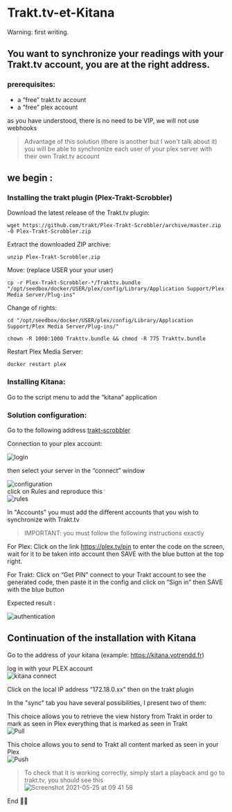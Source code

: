 # Trakt.tv-et-Kitana

Warning: first writing.

## You want to synchronize your readings with your Trakt.tv account, you are at the right address.

### prerequisites:
* a “free” trakt.tv account
* a “free” plex account

as you have understood, there is no need to be VIP, we will not use webhooks

> Advantage of this solution (there is another but I won't talk about it) you will be able to synchronize each user of your plex server with their own Trakt.tv account

## we begin :

### Installing the trakt plugin (Plex-Trakt-Scrobbler)

Download the latest release of the Trakt.tv plugin:
````
wget https://github.com/trakt/Plex-Trakt-Scrobbler/archive/master.zip -O Plex-Trakt-Scrobbler.zip
````
Extract the downloaded ZIP archive:
````
unzip Plex-Trakt-Scrobbler.zip
````

Move: (replace USER your your user)
````
cp -r Plex-Trakt-Scrobbler-*/Trakttv.bundle "/opt/seedbox/docker/USER/plex/config/Library/Application Support/Plex Media Server/Plug-ins"
````

Change of rights:
````
cd "/opt/seedbox/docker/USER/plex/config/Library/Application Support/Plex Media Server/Plug-ins/"
````
````
chown -R 1000:1000 Trakttv.bundle && chmod -R 775 Trakttv.bundle
````

Restart Plex Media Server:
````
docker restart plex
````

### Installing Kitana:

Go to the script menu to add the “kitana” application


### Solution configuration:

Go to the following address [trakt-scrobbler](http://trakt-for-plex.github.io/configuration/#/login)

Connection to your plex account:

![login](https://user-images.githubusercontent.com/64525827/119456089-94f88580-bd3a-11eb-946a-e2f2eb956c94.png)

then select your server in the “connect” window

![configuration](https://user-images.githubusercontent.com/64525827/119456303-d7ba5d80-bd3a-11eb-90a2-0eb725f0cf9f.png)  
click on Rules and reproduce this  
![rules](https://user-images.githubusercontent.com/64525827/119456424-f28cd200-bd3a-11eb-8d3a-ffcb8caafc57.png)  

In "Accounts" you must add the different accounts that you wish to synchronize with Trakt.tv

> IMPORTANT: you must follow the following instructions exactly  

For Plex:
Click on the link https://plex.tv/pin to enter the code on the screen, wait for it to be taken into account then SAVE with the blue button at the top right.  

For Trakt:
Click on “Get PIN” connect to your Trakt account to see the generated code, then paste it in the config and click on “Sign in” then SAVE with the blue button

Expected result :

![authentication](https://user-images.githubusercontent.com/64525827/119457702-43e99100-bd3c-11eb-9b8b-5c64ecafe6b9.png)  

## Continuation of the installation with Kitana

Go to the address of your kitana (example: https://kitana.votrendd.fr)

log in with your PLEX account  
![kitana connect](https://user-images.githubusercontent.com/64525827/119457858-6c718b00-bd3c-11eb-86d7-a7e0982448bc.png)  

Click on the local IP address “172.18.0.xx” then on the trakt plugin  

In the "sync" tab you have several possibilities, I present two of them:

This choice allows you to retrieve the view history from Trakt in order to mark as seen in Plex everything that is marked as seen in Trakt  
![Pull](https://user-images.githubusercontent.com/64525827/119458238-d12ce580-bd3c-11eb-9196-237f146ed463.png)  


This choice allows you to send to Trakt all content marked as seen in your Plex  
![Push](https://user-images.githubusercontent.com/64525827/119458428-089b9200-bd3d-11eb-8543-2d9b1dd0cfea.png)


> To check that it is working correctly, simply start a playback and go to trakt.tv, you should see this  
![Screenshot 2021-05-25 at 09 41 58](https://user-images.githubusercontent.com/64525827/119458868-79db4500-bd3d-11eb-8450-9df1430724e6.png)

End 👍🏻